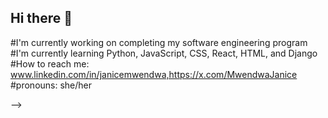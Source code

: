 ## Hi there 👋
#I'm currently working on completing my software engineering program
#I'm currently learning Python, JavaScript, CSS, React, HTML, and Django
#How to reach me: www.linkedin.com/in/janicemwendwa,https://x.com/MwendwaJanice
#pronouns: she/her

-->

